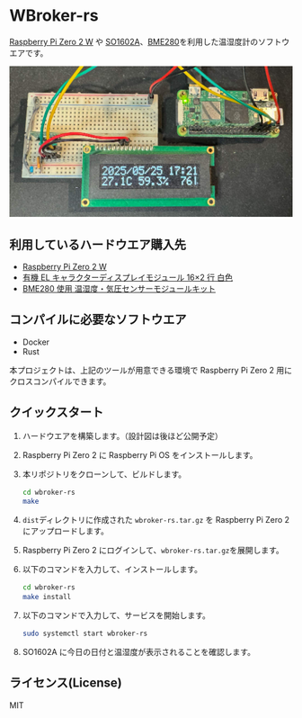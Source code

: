 # WBroker-rs

[Raspberry Pi Zero 2 W](https://www.raspberrypi.com/products/raspberry-pi-zero-2-w/) や [SO1602A](http://akizukidenshi.com/catalog/g/g108277/)、[BME280](https://www.bosch-sensortec.com/media/boschsensortec/downloads/datasheets/bst-bme280-ds002.pdf)を利用した温湿度計のソフトウエアです。

![構成画像](docs/wbroker.jpg)

## 利用しているハードウエア購入先

- [Raspberry Pi Zero 2 W](https://www.switch-science.com/products/7600?srsltid=AfmBOopQQr14qMohoXSYehaF6GaQbh14SGAu1B1mE3657LrqBvF2u5Cr)
- [有機 EL キャラクターディスプレイモジュール 16×2 行 白色](http://akizukidenshi.com/catalog/g/g108277/)
- [BME280 使用 温湿度・気圧センサーモジュールキット](https://akizukidenshi.com/catalog/g/g109421/)

## コンパイルに必要なソフトウエア

- Docker
- Rust

本プロジェクトは、上記のツールが用意できる環境で Raspberry Pi Zero 2 用にクロスコンパイルできます。

## クイックスタート

1. ハードウエアを構築します。（設計図は後ほど公開予定）
2. Raspberry Pi Zero 2 に Raspberry Pi OS をインストールします。
3. 本リポジトリをクローンして、ビルドします。

   ```bash
   cd wbroker-rs
   make
   ```

4. `dist`ディレクトリに作成された `wbroker-rs.tar.gz` を Raspberry Pi Zero 2 にアップロードします。
5. Raspberry Pi Zero 2 にログインして、`wbroker-rs.tar.gz`を展開します。
6. 以下のコマンドを入力して、インストールします。

   ```sh
   cd wbroker-rs
   make install
   ```

7. 以下のコマンドで入力して、サービスを開始します。

   ```sh
   sudo systemctl start wbroker-rs
   ```

8. SO1602A に今日の日付と温湿度が表示されることを確認します。

## ライセンス(License)

MIT
